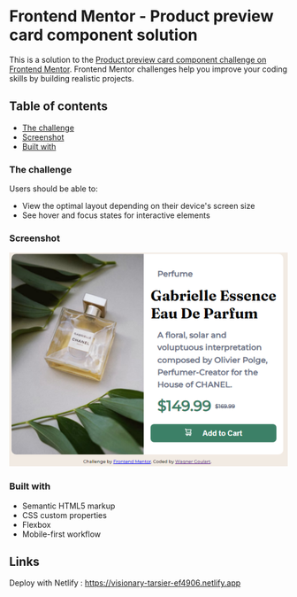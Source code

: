 # Frontend Mentor - Product preview card component solution

This is a solution to the [Product preview card component challenge on Frontend Mentor](https://www.frontendmentor.io/challenges/product-preview-card-component-GO7UmttRfa). Frontend Mentor challenges help you improve your coding skills by building realistic projects. 

## Table of contents

  - [The challenge](#the-challenge)
  - [Screenshot](#screenshot)
  - [Built with](#built-with)

### The challenge

Users should be able to:

- View the optimal layout depending on their device's screen size
- See hover and focus states for interactive elements

### Screenshot

![](./images/screenshot/screenshot.PNG)

### Built with

- Semantic HTML5 markup
- CSS custom properties
- Flexbox
- Mobile-first workflow

## Links

Deploy with Netlify : https://visionary-tarsier-ef4906.netlify.app
